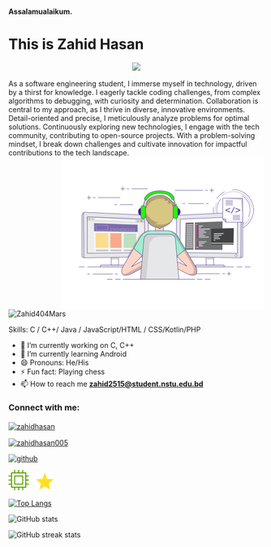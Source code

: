 #### Assalamualaikum.
# This  is Zahid Hasan
<div align="center"> <img src="https://i.pinimg.com/originals/0f/25/e4/0f25e4668c1c7740b5ed41835339d67f.gif"> </div>

As a software engineering student, I immerse myself in technology, driven by a thirst for knowledge. I eagerly tackle coding challenges, from complex algorithms to debugging, with curiosity and determination. Collaboration is central to my approach, as I thrive in diverse, innovative environments. Detail-oriented and precise, I meticulously analyze problems for optimal solutions. Continuously exploring new technologies, I engage with the tech community, contributing to open-source projects. With a problem-solving mindset, I break down challenges and cultivate innovation for impactful contributions to the tech landscape.
<img align="right" alt="Coding" width="400" src="https://raw.githubusercontent.com/devSouvik/devSouvik/master/gif3.gif">
<p align="left"> <img src="https://komarev.com/ghpvc/?username=Zahid404Mars&label=Profile%20views&color=0e75b6&style=flat" alt="Zahid404Mars" /> </p>

Skills: C / C++/ Java / JavaScript/HTML / CSS/Kotlin/PHP
- 🔭 I’m currently working on C, C++ 
- 🌱 I’m currently learning Android 
- 😄 Pronouns: He/His 
- ⚡ Fun fact:  Playing chess
 - 📫 How to reach me **zahid2515@student.nstu.edu.bd**

   
<h3 align="left">Connect with me:</h3>
<p align="left"> 
<a href="https://www.linkedin.com/in/md-zahid-hasan-9630ba2bb/" target="blank"><img align="center" src="https://raw.githubusercontent.com/rahuldkjain/github-profile-readme-generator/master/src/images/icons/Social/linked-in-alt.svg" alt="zahidhasan" height="30" width="40" /></a>

<a href="https://l.facebook.com/l.php?u=https%3A%2F%2Fwww.instagram.com%2Fzahidhasan005%3Figsh%3DMWtmc2NzNmtsdWF6eA%253D%253D%26utm_source%3Dqr%26fbclid%3DIwAR3izHQbjFSjPsHRmrc_DTXxpzl_k2huII1IvDFlms9ZakybUYGFen1Wlr0&h=AT16dPxiE5c6vpIVrYZFqyHQCgQUgDIBD0I70Gj0VMmVdYrm-vnqEi6-PeaREWIxCCR5a5Yc6UQMaKLEu2NNWU7bWxeOSusWyBhisffZ4rJ5XVUwUOXHhxEpcgA7s8z9jJ7VjLD8TLzf-mqdxspK5Q" target="blank"><img align="center" src="https://raw.githubusercontent.com/rahuldkjain/github-profile-readme-generator/master/src/images/icons/Social/instagram.svg" alt="zahidhasan005" height="30" width="40" /></a>
</p>

[<img src='https://cdn.jsdelivr.net/npm/simple-icons@3.0.1/icons/github.svg' alt='github' height='40'>](https://github.com/Zahid404Mars)  

<a href='https://docs.github.com/en/developers'><img src='https://raw.githubusercontent.com/acervenky/animated-github-badges/master/assets/devbadge.gif' width='40' height='40'></a> <a href='https://stars.github.com/'><img src='https://raw.githubusercontent.com/acervenky/animated-github-badges/master/assets/starbadge.gif' width='35' height='35'></a> 

[![Top Langs](https://github-readme-stats.vercel.app/api/top-langs/?username=Zahid404Mars)](https://github.com/anuraghazra/github-readme-stats)

![GitHub stats](https://github-readme-stats.vercel.app/api?username=Zahid404Mars&show_icons=true)  

![GitHub streak stats](https://streak-stats.demolab.com/?user=Zahid404Mars)  






